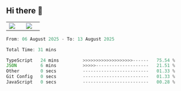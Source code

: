 ## Hi there 👋

<p align="center">
  <table align="center">
  <tr border="none">
  <td width="35%" align="center">
    <img  align="center"  src="http://github-profile-summary-cards.vercel.app/api/cards/stats?username=ricepunk&theme=github_dark" />
  </td>
    
  <td width="65%" align="center">
    <img  align="center"  src="http://github-profile-summary-cards.vercel.app/api/cards/profile-details?username=ricepunk&theme=github_dark" />
  </td>
  </tr>
  </table>
</p>

<!--START_SECTION:waka-->

```typescript
From: 06 August 2025 - To: 13 August 2025

Total Time: 31 mins

TypeScript   24 mins         >>>>>>>>>>>>>>>>>>>------   75.54 %
JSON         6 mins          >>>>>--------------------   21.51 %
Other        0 secs          -------------------------   01.33 %
Git Config   0 secs          -------------------------   01.33 %
JavaScript   0 secs          -------------------------   00.28 %
```

<!--END_SECTION:waka-->
